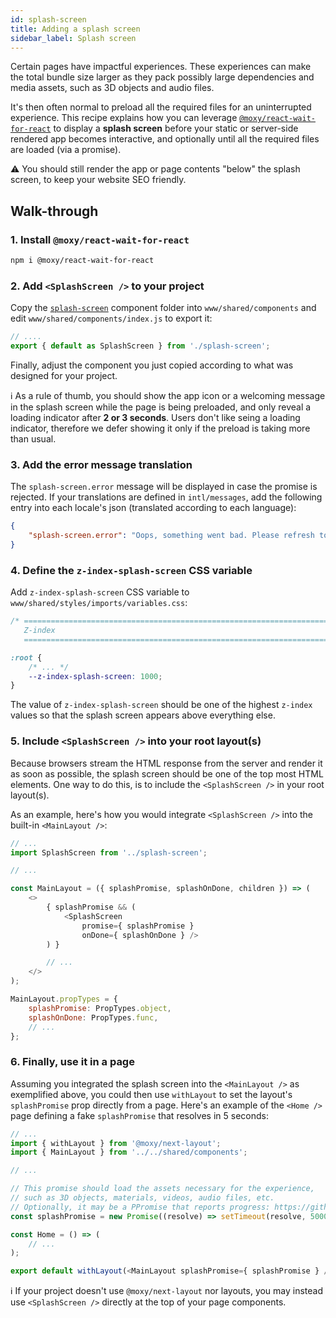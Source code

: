 ```yaml
---
id: splash-screen
title: Adding a splash screen
sidebar_label: Splash screen
---
```


Certain pages have impactful experiences. These experiences can make the total bundle size larger as they pack possibly large dependencies and media assets, such as 3D objects and audio files.

It's then often normal to preload all the required files for an uninterrupted experience. This recipe explains how you can leverage [`@moxy/react-wait-for-react`](https://github.com/moxystudio/react-wait-for-react) to display a **splash screen** before your static or server-side rendered app becomes interactive, and optionally until all the required files are loaded (via a promise).

⚠️ You should still render the app or page contents "below" the splash screen, to keep your website SEO friendly.

## Walk-through

### 1. Install `@moxy/react-wait-for-react`

```sh
npm i @moxy/react-wait-for-react
```

### 2. Add `<SplashScreen />` to your project

Copy the [`splash-screen`](https://github.com/moxystudio/next-with-moxy/tree/master/docusaurus/static/recipes-assets/splash-screen) component folder into `www/shared/components` and edit `www/shared/components/index.js` to export it:

```js
// ....
export { default as SplashScreen } from './splash-screen';
```

Finally, adjust the component you just copied according to what was designed for your project.

ℹ️ As a rule of thumb, you should show the app icon or a welcoming message in the splash screen while the page is being preloaded, and only reveal a loading indicator after **2 or 3 seconds**. Users don't like seing a loading indicator, therefore we defer showing it only if the preload is taking more than usual.

### 3. Add the error message translation

The `splash-screen.error` message will be displayed in case the promise is rejected. If your translations are defined in `intl/messages`, add the following entry into each locale's json (translated according to each language):

```json
{
    "splash-screen.error": "Oops, something went bad. Please refresh to try again."
}
```

### 4. Define the `z-index-splash-screen` CSS variable

Add `z-index-splash-screen` CSS variable to `www/shared/styles/imports/variables.css`:

```css
/* ==========================================================================
   Z-index
   ========================================================================== */

:root {
    /* ... */
    --z-index-splash-screen: 1000;
}
```

The value of `z-index-splash-screen` should be one of the highest `z-index` values so that the splash screen appears above everything else.

### 5. Include `<SplashScreen />` into your root layout(s)

Because browsers stream the HTML response from the server and render it as soon as possible, the splash screen should be one of the top most HTML elements. One way to do this, is to include the `<SplashScreen />` in your root layout(s).

As an example, here's how you would integrate `<SplashScreen />` into the built-in `<MainLayout />`:

```js
// ...
import SplashScreen from '../splash-screen';

// ...

const MainLayout = ({ splashPromise, splashOnDone, children }) => (
    <>
        { splashPromise && (
            <SplashScreen
                promise={ splashPromise }
                onDone={ splashOnDone } />
        ) }

        // ...
    </>
);

MainLayout.propTypes = {
    splashPromise: PropTypes.object,
    splashOnDone: PropTypes.func,
    // ...
};
```

### 6. Finally, use it in a page

Assuming you integrated the splash screen into the `<MainLayout />` as exemplified above, you could then use `withLayout` to set the layout's `splashPromise` prop directly from a page. Here's an example of the `<Home />` page defining a fake `splashPromise` that resolves in 5 seconds: 

```js
// ...
import { withLayout } from '@moxy/next-layout';
import { MainLayout } from '../../shared/components';

// ...

// This promise should load the assets necessary for the experience,
// such as 3D objects, materials, videos, audio files, etc.
// Optionally, it may be a PPromise that reports progress: https://github.com/sindresorhus/p-progress
const splashPromise = new Promise((resolve) => setTimeout(resolve, 5000));

const Home = () => (
    // ...
);

export default withLayout(<MainLayout splashPromise={ splashPromise } />)(Home);
```

ℹ️ If your project doesn't use `@moxy/next-layout` nor layouts, you may instead use `<SplashScreen />` directly at the top of your page components.
